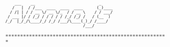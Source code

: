 	    ___    __                            _     
	   /   |  / /___  ____  ____  ____      (_)____
	  / /| | / / __ \/ __ \/_  / / __ \    / / ___/
	 / ___ |/ / /_/ / / / / / /_/ /_/ /   / (__  ) 
	/_/  |_/_/\____/_/ /_/ /___/\____(_)_/ /____/  
	                                  /___/     

=======================================================